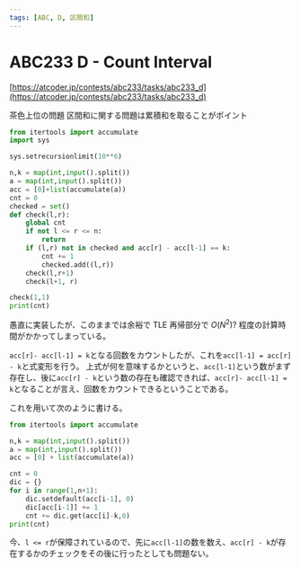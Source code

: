 ```yaml
---
tags: [ABC, D, 区間和]
---
```


# ABC233 D - Count Interval

[https://atcoder.jp/contests/abc233/tasks/abc233_d](https://atcoder.jp/contests/abc233/tasks/abc233_d)

茶色上位の問題
区間和に関する問題は累積和を取ることがポイント

```py
from itertools import accumulate
import sys

sys.setrecursionlimit(10**6)

n,k = map(int,input().split())
a = map(int,input().split())
acc = [0]+list(accumulate(a))
cnt = 0
checked = set()
def check(l,r):
    global cnt
    if not l <= r <= n:
        return
    if (l,r) not in checked and acc[r] - acc[l-1] == k:
        cnt += 1
        checked.add((l,r))
    check(l,r+1)
    check(l+1, r)

check(1,1)
print(cnt)
```

愚直に実装したが、このままでは余裕で TLE
再帰部分で $O(N^2)?$ 程度の計算時間がかかってしまっている。

`acc[r]- acc[l-1] = k`となる回数をカウントしたが、これを`acc[l-1] = acc[r] - k`と式変形を行う。
上式が何を意味するかというと、`acc[l-1]`という数がまず存在し、後に`acc[r] - k`という数の存在も確認できれば、`acc[r]- acc[l-1] = k`となることが言え、回数をカウントできるということである。

これを用いて次のように書ける。

```py
from itertools import accumulate

n,k = map(int,input().split())
a = map(int,input().split())
acc = [0] + list(accumulate(a))

cnt = 0
dic = {}
for i in range(1,n+1):
    dic.setdefault(acc[i-1], 0)
    dic[acc[i-1]] += 1
    cnt += dic.get(acc[i]-k,0)
print(cnt)
```

今、`l <= r`が保障されているので、先に`acc[l-1]`の数を数え、`acc[r] - k`が存在するかのチェックをその後に行ったとしても問題ない。
